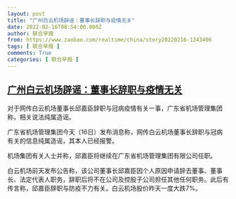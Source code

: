 ```yaml
---
layout: post
title: "广州白云机场辟谣：董事长辞职与疫情无关"
date: 2022-02-16T08:54:00.000Z
author: 联合早报
from: https://www.zaobao.com/realtime/china/story20220216-1243406
tags: [ 联合早报 ]
comments: True
categories: [ 联合早报 ]
---
```

<!--1645001640000-->
[广州白云机场辟谣：董事长辞职与疫情无关](https://www.zaobao.com/realtime/china/story20220216-1243406)
------

<div>
<p>对于网传白云机场董事长邱嘉臣辞职与冠病疫情有关一事，广东省机场管理集团称，相关说法纯属造谣。</p><p>广东省机场管理集团今天（16日）发布消息称，网传白云机场董事长辞职与冠病有关的信息纯属造谣，其本人已经报警。</p><p>机场集团有关人士并称，邱嘉臣将继续在广东省机场管理集团有限公司任职。</p><section id="imu"><div id="dfp-ad-imu1">        </div></section><p>白云机场前天发布公告称，该公司董事长邱嘉臣因个人原因申请辞去董事、董事长、法定代表人职务，辞职后将不在公司及控股子公司担任其他任何职务。此后有传言称，邱嘉臣辞职与防疫不力有关。白云机场股价昨天一度大跌7%。<br>&nbsp;</p>      <div class="cx_paywall_placeholder" id="sph_cdp_40"></div>
</div>
